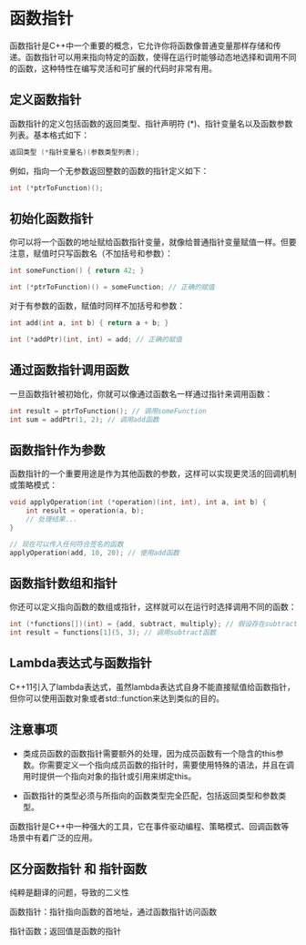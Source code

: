 # 函数指针
函数指针是C++中一个重要的概念，它允许你将函数像普通变量那样存储和传递。函数指针可以用来指向特定的函数，使得在运行时能够动态地选择和调用不同的函数，这种特性在编写灵活和可扩展的代码时非常有用。

## 定义函数指针
函数指针的定义包括函数的返回类型、指针声明符 (*)、指针变量名以及函数参数列表。基本格式如下：
```cpp
返回类型 (*指针变量名)(参数类型列表);
```

例如，指向一个无参数返回整数的函数的指针定义如下：
```cpp
int (*ptrToFunction)();
```

## 初始化函数指针
你可以将一个函数的地址赋给函数指针变量，就像给普通指针变量赋值一样。但要注意，赋值时只写函数名（不加括号和参数）：
```cpp
int someFunction() { return 42; }

int (*ptrToFunction)() = someFunction; // 正确的赋值
```

对于有参数的函数，赋值时同样不加括号和参数：
```cpp
int add(int a, int b) { return a + b; }

int (*addPtr)(int, int) = add; // 正确的赋值
```

## 通过函数指针调用函数
一旦函数指针被初始化，你就可以像通过函数名一样通过指针来调用函数：
```cpp
int result = ptrToFunction(); // 调用someFunction
int sum = addPtr(1, 2); // 调用add函数
```

## 函数指针作为参数
函数指针的一个重要用途是作为其他函数的参数，这样可以实现更灵活的回调机制或策略模式：
```cpp
void applyOperation(int (*operation)(int, int), int a, int b) {
    int result = operation(a, b);
    // 处理结果...
}

// 现在可以传入任何符合签名的函数
applyOperation(add, 10, 20); // 使用add函数
```

## 函数指针数组和指针
你还可以定义指向函数的数组或指针，这样就可以在运行时选择调用不同的函数：
```cpp
int (*functions[])(int) = {add, subtract, multiply}; // 假设存在subtract和multiply函数
int result = functions[1](5, 3); // 调用subtract函数
```

## Lambda表达式与函数指针
C++11引入了lambda表达式，虽然lambda表达式自身不能直接赋值给函数指针，但你可以使用函数对象或者std::function来达到类似的目的。

## 注意事项
- 类成员函数的函数指针需要额外的处理，因为成员函数有一个隐含的this参数。你需要定义一个指向成员函数的指针时，需要使用特殊的语法，并且在调用时提供一个指向对象的指针或引用来绑定this。

- 函数指针的类型必须与所指向的函数类型完全匹配，包括返回类型和参数类型。

函数指针是C++中一种强大的工具，它在事件驱动编程、策略模式、回调函数等场景中有着广泛的应用。

## 区分函数指针 和 指针函数
纯粹是翻译的问题，导致的二义性

函数指针：指针指向函数的首地址，通过函数指针访问函数

指针函数；返回值是函数的指针